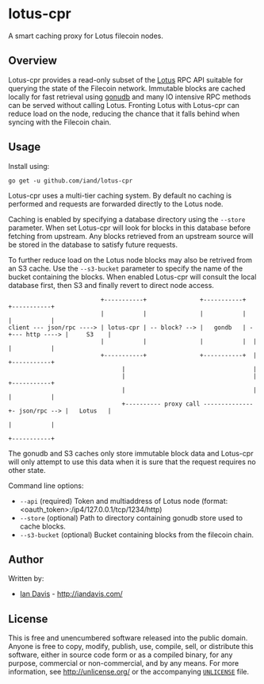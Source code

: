 # lotus-cpr

A smart caching proxy for Lotus filecoin nodes.

## Overview

Lotus-cpr provides a read-only subset of the [Lotus](https://github.com/filecoin-project/lotus) RPC
API suitable for querying the state of the Filecoin network. Immutable blocks are cached locally
for fast retrieval using [gonudb](https://github.com/iand/gonudb) and many IO intensive RPC methods
can be served without calling Lotus. Fronting Lotus with Lotus-cpr can reduce load on the node,
reducing the chance that it falls behind when syncing with the Filecoin chain.


## Usage

Install using:

	go get -u github.com/iand/lotus-cpr

Lotus-cpr uses a multi-tier caching system. By default no caching is performed and requests are
forwarded directly to the Lotus node. 

Caching is enabled by specifying a database directory using the `--store` parameter. When set
Lotus-cpr will look for blocks in this database before fetching from upstream. Any blocks retrieved
from an upstream source will be stored in the database to satisfy future requests.

To further reduce load on the Lotus node blocks may also be retrived from an S3 cache. Use the
`--s3-bucket` parameter to specify the name of the bucket containing the blocks. When enabled
Lotus-cpr will consult the local database first, then S3 and finally revert to direct node access.


                              +-----------+               +-----------+                  +-----------+
                              |           |               |           |                  |           |
    client --- json/rpc ----> | lotus-cpr | -- block? --> |   gondb   | -+--- http ----> |     S3    | 
                              |           |               |           |  |               |           |
                              +-----------+               +-----------+  |               +-----------+
                                    |                                    |
                                    |                                    |               +-----------+
                                    |                                    |               |           |
                                    +---------- proxy call --------------+- json/rpc --> |   Lotus   | 
                                                                                         |           |
                                                                                         +-----------+
                                             
The gonudb and S3 caches only store immutable block data and Lotus-cpr will only attempt to use this data
when it is sure that the request requires no other state.


Command line options:

 - `--api` (required) Token and multiaddress of Lotus node (format: <oauth_token>:/ip4/127.0.0.1/tcp/1234/http)
 - `--store` (optional) Path to directory containing gonudb store used to cache blocks.
 - `--s3-bucket` (optional) Bucket containing blocks from the filecoin chain.


## Author

Written by:

* [Ian Davis](http://github.com/iand) - <http://iandavis.com/>

## License

This is free and unencumbered software released into the public domain. Anyone is free to 
copy, modify, publish, use, compile, sell, or distribute this software, either in source 
code form or as a compiled binary, for any purpose, commercial or non-commercial, and by 
any means. For more information, see <http://unlicense.org/> or the 
accompanying [`UNLICENSE`](UNLICENSE) file.
